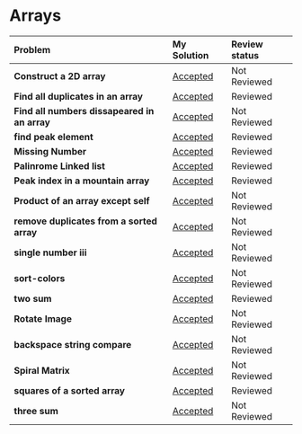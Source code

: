 # Arrays
| Problem | My Solution | Review status |
| :-- | :-- | :-- |
| **Construct a 2D array** | [Accepted](solutions/202.%20Happy%20Number.md) | Not Reviewed |
| **Find all duplicates in an array** | [Accepted](solutions/202.%20Happy%20Number.md) | Reviewed |
| **Find all numbers dissapeared in an array** | [Accepted](solutions/202.%20Happy%20Number.md) | Not Reviewed |
| **find peak element** | [Accepted](solutions/202.%20Happy%20Number.md) | Reviewed |
| **Missing Number** | [Accepted](solutions/202.%20Happy%20Number.md) | Reviewed |
| **Palinrome Linked list** | [Accepted](solutions/202.%20Happy%20Number.md) | Reviewed |
| **Peak index in a mountain array** | [Accepted](solutions/202.%20Happy%20Number.md) | Reviewed |
| **Product of an array except self** | [Accepted](solutions/202.%20Happy%20Number.md) | Not Reviewed |
| **remove duplicates from a sorted array** | [Accepted](solutions/202.%20Happy%20Number.md) | Not Reviewed |
| **single number iii** | [Accepted](solutions/202.%20Happy%20Number.md) | Not Reviewed |
| **sort-colors** | [Accepted](solutions/202.%20Happy%20Number.md) | Not Reviewed |
| **two sum** | [Accepted](solutions/202.%20Happy%20Number.md) | Reviewed |
| **Rotate Image** | [Accepted](solutions/202.%20Happy%20Number.md) | Not Reviewed |
| **backspace string compare** | [Accepted](solutions/202.%20Happy%20Number.md) | Not Reviewed |
| **Spiral Matrix** | [Accepted](solutions/202.%20Happy%20Number.md) | Not Reviewed |
| **squares of a sorted array** | [Accepted](solutions/202.%20Happy%20Number.md) | Reviewed |
| **three sum** | [Accepted](solutions/202.%20Happy%20Number.md) | Not Reviewed |



